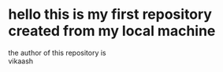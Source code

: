 # hello this is my first repository created from my local machine
the author of this repository is <br> vikaash